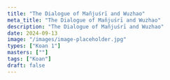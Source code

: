 ```yaml
---
title: "The Dialogue of Mañjuśrī and Wuzhao"
meta_title: "The Dialogue of Mañjuśrī and Wuzhao"
description: "The Dialogue of Mañjuśrī and Wuzhao"
date: 2024-09-13
image: "/images/image-placeholder.jpg"
types: ["Koan 1"]
masters: [""]
tags: ["Koan"]
draft: false
---
```



